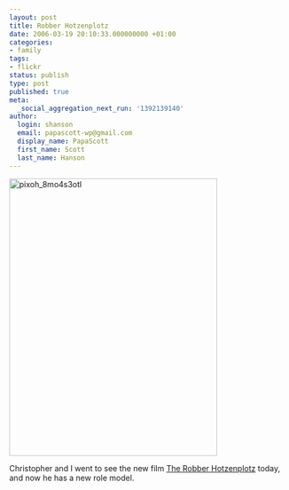 ```yaml
---
layout: post
title: Robber Hotzenplotz
date: 2006-03-19 20:10:33.000000000 +01:00
categories:
- family
tags:
- flickr
status: publish
type: post
published: true
meta:
  _social_aggregation_next_run: '1392139140'
author:
  login: shanson
  email: papascott-wp@gmail.com
  display_name: PapaScott
  first_name: Scott
  last_name: Hanson
---
```

<p><a href="http://www.flickr.com/photos/papascott/114771320/" title="Photo Sharing"><img src="https://static.flickr.com/48/114771320_dd01bb48c8.jpg" width="375" height="500" alt="pixoh_8mo4s3otl" /></a></p>
<p>Christopher and I went to see the new film <a href="http://www.german-cinema.de/archive/film_view.php?film_id=1377">The Robber Hotzenplotz</a> today, and now he has a new role model.</p>
